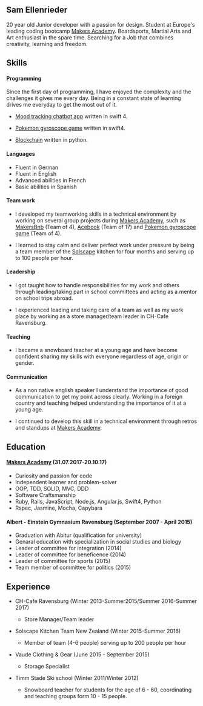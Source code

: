 ## Sam Ellenrieder

20 year old Junior developer with a passion for design.
Student at Europe's leading coding bootcamp [Makers Academy](http://www.makersacademy.com/).
Boardsports, Martial Arts and Art enthusiast in the spare time.
Searching for a Job that combines creativity, learning and freedom.


## Skills

####  Programming

Since the first day of programming, I have enjoyed the complexity and the challenges it gives me every day. Being in a constant state of learning drives me everyday to get the most out of it.

- [Mood tracking chatbot app](https://github.com/Samellenrider/moomood) written in swift 4.

- [Pokemon gyroscope game](https://github.com/Samellenrider/pokeball) written in swift4.

- [Blockchain](https://github.com/Samellenrider/Blockchain) written in python.

#### Languages

- Fluent in German
- Fluent in English
- Advanced abilities in French
- Basic abilities in Spanish

#### Team work

- I developed my teamworking skills  in a technical environment by working on several group projects during [Makers Academy](http://www.makersacademy.com/), such as [MakersBnb](https://github.com/Samellenrider/Makersbnb2) (Team of 4),  [Acebook](https://github.com/Samellenrider/acebook-bluejuly2017) (Team of 17) and [Pokemon gyroscope game](https://github.com/Samellenrider/pokeball) (Team of 4).

- I learned to stay calm and deliver perfect work under pressure by being a team member of the [Solscape](http://www.solscape.co.nz) kitchen for four months and serving up to 100 people per hour.

####  Leadership

- I got taught how to handle responsibilities for my work and others through leading/taking part in school committees and acting as a mentor on school trips abroad.

- I experienced leading and taking care of a team as well as my work place by working as a store manager/team leader in CH-Cafe Ravensburg.

#### Teaching

- I became a snowboard teacher at a young age and have become confident sharing my skills with everyone regardless of age, origin or gender.

#### Communication

- As a non native english speaker I understand the importance of good communication to get my point across clearly. Working in a foreign country and teaching helped understanding the importance of it at a young age.

- I continued to develop this skill in a technical environment through retros and standups at [Makers Academy](http://www.makersacademy.com/).


## Education

#### [Makers Academy](http://www.makersacademy.com/) (31.07.2017-20.10.17)

- Curiosity and passion for code
- Independent learner and problem-solver
- OOP, TDD, SOLID, MVC, DDD
- Software Craftsmanship
- Ruby, Rails, JavaScript, Node.js, Angular.js, Swift4, Python
- Rspec, Jasmine, Mocha, Capybara

#### Albert - Einstein Gymnasium Ravensburg (September 2007 - April 2015)

- Graduation with Abitur (qualification for university)
- Genaral education with specialization in social studies and biology
- Leader of committee for integration (2014)
- Leader of committee for beneficence (2014)
- Leader of committee for sports (2015)    
- Team member of committee for politics (2015)

## Experience
* CH-Cafe Ravensburg (Winter 2013-Summer2015/Summer 2016-Summer 2017)
  - Store Manager/Team leader

* Solscape Kitchen Team New Zealand (Winter 2015-Summer 2016)
  - Member of team (4-6 people) serving up to 200 people per hour

* Vaude Clothing & Gear (June  2015 - September 2015)
  - Storage Specialist

* Timm Stade Ski school (Winter 2011/Winter 2012)    
  - Snowboard teacher for students for the age of 6 - 60, coordinating and teaching groups form 10 - 15  people.
